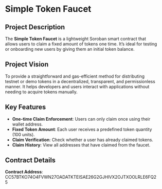 # Simple Token Faucet

## Project Description

The **Simple Token Faucet** is a lightweight Soroban smart contract that allows users to claim a fixed amount of tokens one time. It’s ideal for testing or onboarding new users by giving them an initial token balance.

## Project Vision

To provide a straightforward and gas-efficient method for distributing testnet or demo tokens in a decentralized, transparent, and permissionless manner. It helps developers and users interact with applications without needing to acquire tokens manually.

## Key Features

- **One-time Claim Enforcement**: Users can only claim once using their wallet address.
- **Fixed Token Amount**: Each user receives a predefined token quantity (100 units).
- **Claim Verification**: Check whether a user has already claimed tokens.
- **Claim History**: View all addresses that have claimed from the faucet.

## Contract Details
**Contract Address**: CC57BTKO74O4FVWN27OADATKTEISAE26G2GJHIVX2OJTXOOLRLE6FQ25
